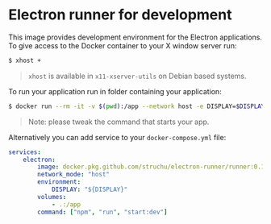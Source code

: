 # Electron runner for development

This image provides development environment for the Electron
applications. To give access to the Docker container to your X window
server run:

```bash
$ xhost +
```

> `xhost` is available in `x11-xserver-utils` on Debian based systems.

To run your application run in folder containing your application:

```bash
$ docker run --rm -it -v $(pwd):/app --network host -e DISPLAY=$DISPLAY docker.pkg.github.com/struchu/electron-runner/runner:0.1.0 npm run start:dev
```

> Note: please tweak the command that starts your app.

Alternatively you can add service to your `docker-compose.yml` file:

```yml
services:
    electron:
        image: docker.pkg.github.com/struchu/electron-runner/runner:0.1.0
        network_mode: "host"
        environment:
            DISPLAY: "${DISPLAY}"
        volumes:
            - .:/app
        command: ["npm", "run", "start:dev"]
```

